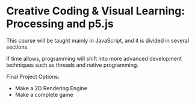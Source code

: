 Creative Coding & Visual Learning: Processing and p5.js
=======================================================

This course will be taught mainly in JavaScript, and it is divided in several sections.

If time allows, programming will shift into more advanced development techniques such as threads and native programming.

Final Project Options:
  * Make a 2D Rendering Engine
  * Make a complete game
